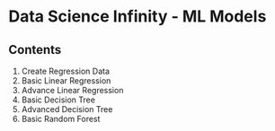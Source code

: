 # Data Science Infinity - ML Models

## Contents
1. Create Regression Data
2. Basic Linear Regression
3. Advance Linear Regression
4. Basic Decision Tree
5. Advanced Decision Tree
6. Basic Random Forest